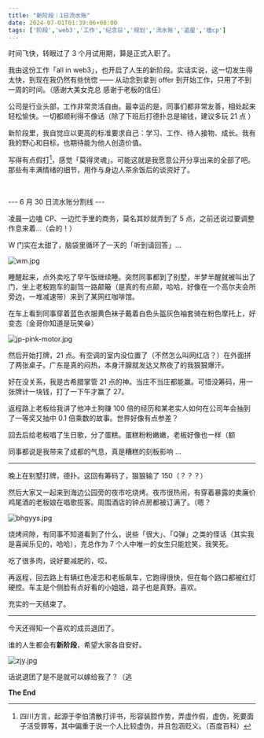 ```yaml
---
title: "新阶段｜1日流水账"
date: 2024-07-01T01:39:06+08:00
tags: ['阶段','web3','工作','纪念日','规划','流水账','追星','嗑cp']
---
```


时间飞快，转眼过了 3 个月试用期，算是正式入职了。

我由这份工作「all in web3」，也开启了人生的新阶段。实话实说，这一切发生得太快，到现在我仍然有些恍惚 —— 从动念到拿到 offer 到开始工作，只用了不到一周的时间。（感谢大美女克总 感谢于老板的信任）

公司是行业头部，工作非常灵活自由。最幸运的是，同事们都非常友善，相处起来轻松愉快。一切都顺利得不像话（除了下班后打德扑总是输钱，建议多玩 21 点 ）

新阶段里，我自觉应以更高的标准要求自己：学习、工作、待人接物、成长。我有我的野心和目标，也期待能为他人创造价值。

写得有点假打[^1]，感觉「莫得灵魂」。可能这就是我愿意公开分享出来的全部了吧。那些有丰满情绪的细节，用作与身边人茶余饭后的谈资好了。

</br>

--- 6 月 30 日流水账分割线 ---

凌晨一边嗑 CP、一边忙手里的商务，莫名其妙就弄到了 5 点，之前还说过要调整作息来着...（会的！）

W 门实在太甜了，脑袋里循环了一天的「听到请回答」...

![wm.jpg](https://cdn.jsdelivr.net/gh/AlexLiu2022/resources/img/wm.jpg)

睡醒起来，点外卖吃了早午饭继续睡。突然同事都到了别墅，半梦半醒就被叫出了门，坐上老板跑车的副驾一路颠簸（是真的有点颠，哈哈，好像在一个高尔夫会所旁边，一堆减速带）来到了某网红咖啡馆。

在车上看到同事穿着蓝色衣服黄色袜子戴着白色头盔灰色袖套骑在粉色摩托上，好变态（金哥你知道是玩笑😁）

![jp-pink-motor.jpg](https://cdn.jsdelivr.net/gh/AlexLiu2022/resources/img/jp-pink-motor.jpg)


然后开始打牌，21 点。有空调的室内没位置了（不然怎么叫网红店？）在外面拼了两张桌子。广东是真的闷热，本身汗腺就发达又熬夜了的我狠狠爆汗。

好在没关系，我是古希腊掌管 21 点的神。当庄不当庄都能赢。可惜没筹码，用一张牌计一块钱，打了一下午才赢了 27。

返程路上老板给我讲了他冲土狗赚 100 倍的经历和某老实人如何在公司年会抽到了一等奖又抽中 0.1 倍乘数的故事。世界好像有点参差？

回去后给老板唱了生日歌，分了蛋糕。蛋糕粉粉嫩嫩，老板好像也一样（额 

同事都说是我带来了成都的气息，真是糟糕的刻板影响 ...

---

晚上在别墅打牌，德扑。这回有筹码了，狠狠输了 150（？？？）

然后大家又一起来到海边公园旁的夜市吃烧烤。夜市很热闹，有穿着暴露的卖廉价鸡尾酒的老板娘在唱歌揽客。周围酒店的钟点房都被订满了。（嗯？

![bhgyys.jpg](https://cdn.jsdelivr.net/gh/AlexLiu2022/resources/img/bhgyys.jpg)


烧烤间隙，有同事不知道看到了什么，说些「很大」、「Q弹」之类的怪话（其实我是喜闻乐见的，哈哈），克总作为 7 个人中唯一的女生只能尬笑，我笑死。

吃了很多肉，说好要减肥的，哎。

再返程，回去路上有辆红色凌志和老板飙车，它跑得很快，但在每个路口都被红灯硬控。车主是个侧脸有点好看的小姐姐，路子也是真野。喜欢。

充实的一天结束了。

---

今天还得知一个喜欢的成员退团了。

谁的人生都会有**新阶段**，希望大家各自安好。

![zjy.jpg](https://cdn.jsdelivr.net/gh/AlexLiu2022/resources/img/zjy.jpg)

话说退团了是不是就可以嫁给我了？（逃


**The End**



[^1]: 四川方言，起源于李伯清散打评书，形容装腔作势，弄虚作假，虚伪，死要面子活受罪等，其中偏重于说一个人比较虚伪，并且包涵贬义。（百度百科）